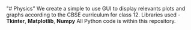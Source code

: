 "# Physics" 
We create a simple to use GUI to display relevants plots and graphs according to the CBSE curriculum for class 12. 
Libraries used - **Tkinter**, **Matplotlib**, **Numpy**
All Python code is within this repository. 
